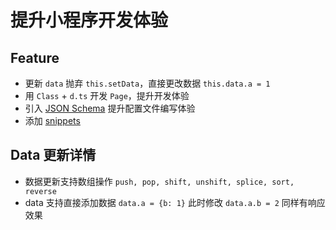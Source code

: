 # 提升小程序开发体验

## Feature

- 更新 `data` 抛弃 `this.setData`，直接更改数据 `this.data.a = 1`
- 用 `Class` + `d.ts` 开发 `Page`，提升开发体验
- 引入 [JSON Schema](.vscode/settings.json#json-schema) 提升配置文件编写体验
- 添加 [snippets](.vscode/mp.code-snippets)

## Data 更新详情

- 数据更新支持数组操作 `push, pop, shift, unshift, splice, sort, reverse`
- data 支持直接添加数据 `data.a = {b: 1}` 此时修改 `data.a.b = 2` 同样有响应效果
